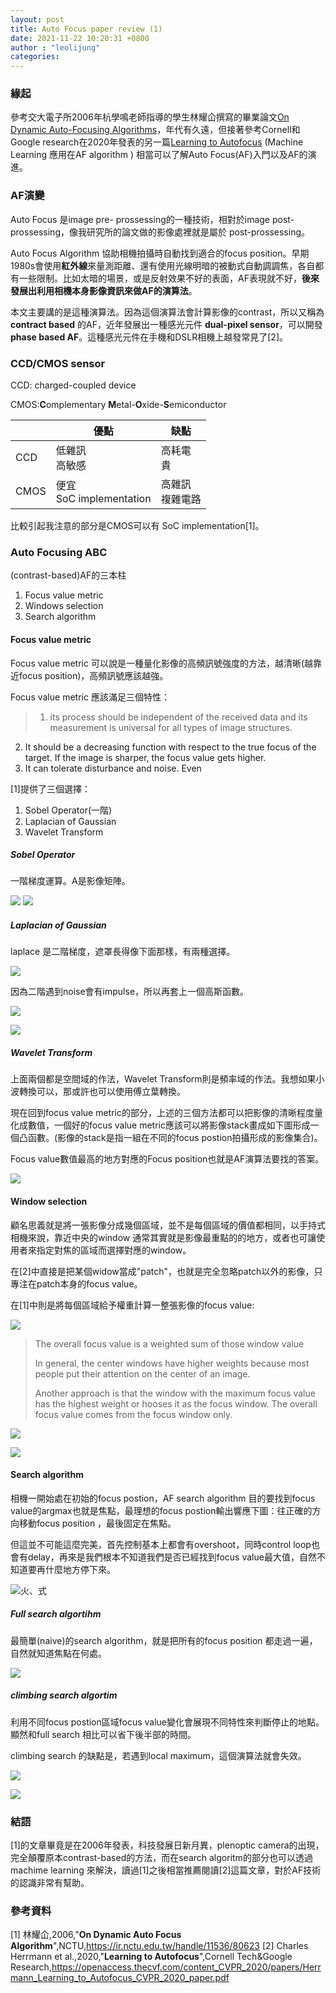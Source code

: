 ```yaml
---
layout: post
title: Auto Focus paper review (1)
date: 2021-11-22 10:20:31 +0800
author : "leolijung"
categories: 
---
```


### 緣起

參考交大電子所2006年杭學鳴老師指導的學生林耀仚撰寫的畢業論文[On Dynamic Auto-Focusing Algorithms](https://ir.nctu.edu.tw/handle/11536/80623)，年代有久遠，但接著參考Cornell和Google research在2020年發表的另一篇[Learning to Autofocus](https://openaccess.thecvf.com/content_CVPR_2020/papers/Herrmann_Learning_to_Autofocus_CVPR_2020_paper.pdf) (Machine Learning 應用在AF algorithm ) 相當可以了解Auto Focus(AF)入門以及AF的演進。

### AF演變

Auto Focus 是image pre- prossessing的一種技術，相對於image post-prossessing，像我研究所的論文做的影像處裡就是屬於 post-prossessing。

Auto Focus Algorithm 協助相機拍攝時自動找到適合的focus position。早期1980s會使用**紅外線**來量測距離、還有使用光線明暗的被動式自動調調焦，各自都有一些限制。比如太暗的場景，或是反射效果不好的表面，AF表現就不好，**後來發展出利用相機本身影像資訊來做AF的演算法**。

本文主要講的是這種演算法。因為這個演算法會計算影像的contrast，所以又稱為 **contract based** 的AF，近年發展出一種感光元件 **dual-pixel sensor**，可以開發 **phase based AF**。這種感光元件在手機和DSLR相機上越發常見了[2]。

### CCD/CMOS sensor

CCD: charged-coupled device

CMOS:**C**omplementary **M**etal-**O**xide-**S**emiconductor


|  | 優點  |缺點|
| - | ---- |-|
| CCD | 低雜訊<br>高敏感 |高耗電<br>貴|
| CMOS | 便宜<br>SoC implementation |高雜訊<br>複雜電路|

比較引起我注意的部分是CMOS可以有 SoC implementation[1]。

### Auto Focusing ABC

(contrast-based)AF的三本柱

1. Focus value metric
2. Windows selection
2. Search algorithm

#### Focus value metric

Focus value metric 可以說是一種量化影像的高頻訊號強度的方法，越清晰(越靠近focus position)，高頻訊號應該越強。

Focus value metric 應該滿足三個特性：

> 1. its process should be independent of the received data and its measurement is
   universal for all types of image structures. 
   2. It should be a decreasing function with respect to the true focus of the target. If the image is sharper, the focus value gets higher.
   3.  It can tolerate disturbance and noise. Even

[1]提供了三個選擇：

1. Sobel Operator(一階)
2. Laplacian of Gaussian
3. Wavelet Transform

##### Sobel Operator 

一階梯度運算。A是影像矩陣。

![](https://i.imgur.com/iPFuzwh.png)
![](https://i.imgur.com/sGVDIJi.png)

##### Laplacian of Gaussian

laplace 是二階梯度，遮罩長得像下面那樣，有兩種選擇。

![](https://i.imgur.com/smZDcvz.png)

因為二階遇到noise會有impulse，所以再套上一個高斯函數。

![](https://i.imgur.com/ZMTqDy7.png)

![](https://i.imgur.com/mYVcCyC.png)

##### Wavelet Transform

上面兩個都是空間域的作法，Wavelet Transform則是頻率域的作法。我想如果小波轉換可以，那或許也可以使用傅立葉轉換。

現在回到focus value metric的部分，上述的三個方法都可以把影像的清晰程度量化成數值，一個好的focus value metric應該可以將影像stack畫成如下圖形成一個凸函數。(影像的stack是指一組在不同的focus postion拍攝形成的影像集合)。

Focus value數值最高的地方對應的Focus position也就是AF演算法要找的答案。

![](https://i.imgur.com/c9NFLWW.png)


#### Window selection
顧名思義就是將一張影像分成幾個區域，並不是每個區域的價值都相同，以手持式相機來說，靠近中央的window 通常其實就是影像最重點的的地方，或者也可讓使用者來指定對焦的區域而選擇對應的window。

在[2]中直接是把某個widow當成"patch"，也就是完全忽略patch以外的影像，只專注在patch本身的focus value。

在[1]中則是將每個區域給予權重計算一整張影像的focus value:

![](https://i.imgur.com/jVg4417.png)

> The overall focus value is a weighted sum of those window value
>
> In general, the center windows have higher weights because most people put their attention on the center of an image.
>
> Another approach is that the window with the maximum focus value has the highest weight or hooses it as the focus window. The overall focus value comes from the focus window only.



![](https://i.imgur.com/Xr5w7eC.png)

![](https://i.imgur.com/hHk3QLy.png)

#### Search algorithm

相機一開始處在初始的focus postion，AF search algorithm 目的要找到focus value的argmax也就是焦點，最理想的focus postion輸出響應下圖：往正確的方向移動focus position ，最後固定在焦點。

但這並不可能這麼完美，首先控制基本上都會有overshoot，同時control loop也會有delay，再來是我們根本不知道我們是否已經找到focus value最大值，自然不知道要再什麼地方停下來。

![火、式](https://i.imgur.com/GrGN5mT.png)

##### Full search algortihm

最簡單(naive)的search algorithm，就是把所有的focus position 都走過一遍，自然就知道焦點在何處。

![](https://i.imgur.com/p4wbhQK.png)

##### climbing search algortim

利用不同focus postion區域focus value變化會展現不同特性來判斷停止的地點。顯然和full search 相比可以省下後半部的時間。

climbing search 的缺點是，若遇到local maximum，這個演算法就會失效。

![](https://i.imgur.com/CCNjnHS.png)

![](https://i.imgur.com/NWl07De.png)

### 結語

[1]的文章畢竟是在2006年發表，科技發展日新月異，plenoptic camera的出現，完全顛覆原本contrast-based的方法，而在search algoritm的部分也可以透過machime learning 來解決，讀過[1]之後相當推薦閱讀[2]這篇文章，對於AF技術的認識非常有幫助。

### 參考資料
[1] 林耀仚,2006,"**On Dynamic Auto Focus Algorithm**",NCTU,https://ir.nctu.edu.tw/handle/11536/80623
[2] Charles Herrmann et al.,2020,"**Learning to Autofocus**",Cornell Tech&Google Research,https://openaccess.thecvf.com/content_CVPR_2020/papers/Herrmann_Learning_to_Autofocus_CVPR_2020_paper.pdf
